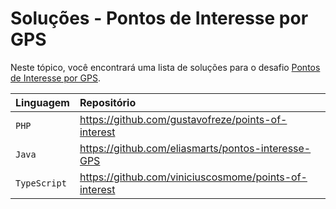 # Soluções - Pontos de Interesse por GPS

Neste tópico, você encontrará uma lista de soluções para o desafio [Pontos de Interesse por GPS](PROBLEM.md).

| Linguagem    | Repositório                                           |
| :----------- | :---------------------------------------------------- |
| `PHP`        | https://github.com/gustavofreze/points-of-interest    |
| `Java`       | https://github.com/eliasmarts/pontos-interesse-GPS    |
| `TypeScript` | https://github.com/viniciuscosmome/points-of-interest |
